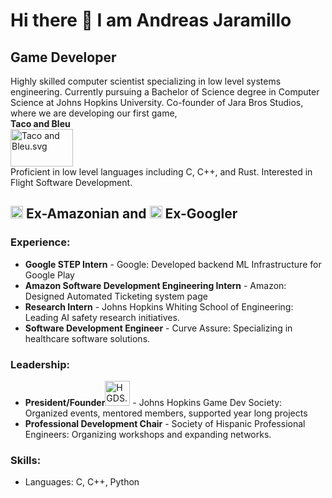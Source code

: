 <h1>Hi there 👋 I am Andreas Jaramillo</h1>
<h2>Game Developer</h2>
<p>Highly skilled computer scientist specializing in low level systems engineering. Currently pursuing a Bachelor of Science degree in Computer Science at Johns Hopkins University. Co-founder of Jara Bros Studios, where we are developing our first game, <br/> 
    <strong className="text-2xl mb-2" align="center">Taco and Bleu</strong> <br/>
    <img 
        alt="Taco and Bleu.svg" 
        src="https://lh3.googleusercontent.com/d/1rduB-UjNG2eB45g-aq_pncx4QE2h3ZBO=w1000?authuser=0" 
        decoding="async" 
        width="100" 
        height="60" 
        data-file-width="2500" 
        data-file-height="2500" 
        className="mx-auto"
    >
<br/> Proficient in low level languages including C, C++, and Rust. Interested in Flight Software Development. </p>

<div class="banner">
  <h2><img alt="File:Amazon icon.svg" src="https://upload.wikimedia.org/wikipedia/commons/thumb/4/4a/Amazon_icon.svg/600px-Amazon_icon.svg.png?20210720180728" decoding="async" width="20" height="20" srcset="https://upload.wikimedia.org/wikipedia/commons/thumb/4/4a/Amazon_icon.svg/900px-Amazon_icon.svg.png?20210720180728 1.5x, https://upload.wikimedia.org/wikipedia/commons/thumb/4/4a/Amazon_icon.svg/1200px-Amazon_icon.svg.png?20210720180728 2x" data-file-width="2500" data-file-height="2500"> Ex-Amazonian and <img alt="Thumbnail for version as of 19:29, 22 August 2023" src="https://upload.wikimedia.org/wikipedia/commons/thumb/c/c1/Google_%22G%22_logo.svg/120px-Google_%22G%22_logo.svg.png?20230822192911" decoding="async" loading="lazy" width="20" height="20" data-file-width="24" data-file-height="24"> Ex-Googler</h2>
</div>

<h3>Experience:</h3>
<ul>
  <li><strong>Google STEP Intern</strong> - Google: Developed backend ML Infrastructure for Google Play</li>
  <li><strong>Amazon Software Development Engineering Intern</strong> - Amazon: Designed Automated Ticketing system page</li>
  <li><strong>Research Intern</strong> - Johns Hopkins Whiting School of Engineering: Leading AI safety research initiatives.</li>
  <li><strong>Software Development Engineer</strong> - Curve Assure: Specializing in healthcare software solutions.</li>

</ul>



<h3>Leadership:</h3>
<ul>
  <li><strong>President/Founder</strong><img 
        alt="HGDS.svg" 
        src="https://lh3.googleusercontent.com/d/1W6UbGgUauyUE852819jPq-g582mDsO1K=w1000?authuser=0%22" 
        decoding="async" 
        width="40" 
        height="40" 
        data-file-width="2500" 
        data-file-height="2500" 
        className="mx-auto"
    /> - Johns Hopkins Game Dev Society: Organized events, mentored members, supported year long projects </li>
  <li><strong>Professional Development Chair</strong> - Society of Hispanic Professional Engineers: Organizing workshops and expanding networks.</li>
</ul>

<h3>Skills:</h3>
<ul>
  <li>Languages: C, C++, Python</li>
</ul>
